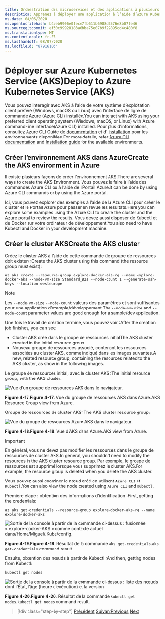 ```yaml
---
title: Orchestration des microservices et des applications à plusieurs conteneurs pour une grande scalabilité et une haute disponibilité
description: Apprenez à déployer une application à l’aide d’Azure Kubernetes Service.
ms.date: 08/06/2020
ms.openlocfilehash: b4deb9906e0fece7fb611b6988df576e8b07fe46
ms.sourcegitcommit: ef50c99928183a0bba75e07b9f22895cd4c480f8
ms.translationtype: MT
ms.contentlocale: fr-FR
ms.lasthandoff: 08/07/2020
ms.locfileid: "87916105"
---
```

# <a name="deploy-to-azure-kubernetes-service-aks"></a><span data-ttu-id="5fb1d-103">Déployer sur Azure Kubernetes Service (AKS)</span><span class="sxs-lookup"><span data-stu-id="5fb1d-103">Deploy to Azure Kubernetes Service (AKS)</span></span>

<span data-ttu-id="5fb1d-104">Vous pouvez interagir avec AKS à l’aide de votre système d’exploitation client préféré (Windows, macOS ou Linux) avec l’interface de ligne de commande Azure (Azure CLI) installée.</span><span class="sxs-lookup"><span data-stu-id="5fb1d-104">You can interact with AKS using your preferred client operating system (Windows, macOS, or Linux) with Azure command-line interface(Azure CLI) installed.</span></span> <span data-ttu-id="5fb1d-105">Pour plus d’informations, consultez Azure CLI Guide de [documentation](https://docs.microsoft.com/cli/azure/?view=azure-cli-latest) et d' [installation](https://docs.microsoft.com/cli/azure/install-azure-cli?view=azure-cli-latest) pour les environnements disponibles.</span><span class="sxs-lookup"><span data-stu-id="5fb1d-105">For more details, refer [Azure CLI documentation](https://docs.microsoft.com/cli/azure/?view=azure-cli-latest) and [Installation guide](https://docs.microsoft.com/cli/azure/install-azure-cli?view=azure-cli-latest) for the available environments.</span></span>

## <a name="create-the-aks-environment-in-azure"></a><span data-ttu-id="5fb1d-106">Créer l’environnement AKS dans Azure</span><span class="sxs-lookup"><span data-stu-id="5fb1d-106">Create the AKS environment in Azure</span></span>

<span data-ttu-id="5fb1d-107">Il existe plusieurs façons de créer l’environnement AKS.</span><span class="sxs-lookup"><span data-stu-id="5fb1d-107">There are several ways to create the AKS Environment.</span></span> <span data-ttu-id="5fb1d-108">Vous pouvez le faire à l’aide des commandes Azure CLI ou à l’aide de l’Portail Azure.</span><span class="sxs-lookup"><span data-stu-id="5fb1d-108">It can be done by using Azure CLI commands or by using the Azure portal.</span></span>

<span data-ttu-id="5fb1d-109">Ici, vous pouvez explorer des exemples à l’aide de la Azure CLI pour créer le cluster et le Portail Azure pour passer en revue les résultats.</span><span class="sxs-lookup"><span data-stu-id="5fb1d-109">Here you can explore some examples using the Azure CLI to create the cluster and the Azure portal to review the results.</span></span> <span data-ttu-id="5fb1d-110">Vous devez aussi disposer de Kubectl et de Docker sur votre ordinateur de développement.</span><span class="sxs-lookup"><span data-stu-id="5fb1d-110">You also need to have Kubectl and Docker in your development machine.</span></span>

## <a name="create-the-aks-cluster"></a><span data-ttu-id="5fb1d-111">Créer le cluster AKS</span><span class="sxs-lookup"><span data-stu-id="5fb1d-111">Create the AKS cluster</span></span>

<span data-ttu-id="5fb1d-112">Créez le cluster AKS à l’aide de cette commande (le groupe de ressources doit exister) :</span><span class="sxs-lookup"><span data-stu-id="5fb1d-112">Create the AKS cluster using this command (the resource group must exist):</span></span>

```console
az aks create --resource-group explore-docker-aks-rg --name explore-docker-aks --node-vm-size Standard_B2s --node-count 1 --generate-ssh-keys --location westeurope
```

> [!NOTE]
> <span data-ttu-id="5fb1d-113">Les `--node-vm-size` `--node-count` valeurs des paramètres et sont suffisantes pour une application d’exemple/développement.</span><span class="sxs-lookup"><span data-stu-id="5fb1d-113">The `--node-vm-size` and `--node-count` parameter values are good enough for a sample/dev application.</span></span>

<span data-ttu-id="5fb1d-114">Une fois le travail de création terminé, vous pouvez voir :</span><span class="sxs-lookup"><span data-stu-id="5fb1d-114">After the creation job finishes, you can see:</span></span>

- <span data-ttu-id="5fb1d-115">Cluster AKS créé dans le groupe de ressources initial</span><span class="sxs-lookup"><span data-stu-id="5fb1d-115">The AKS cluster created in the initial resource group</span></span>
- <span data-ttu-id="5fb1d-116">Nouveau groupe de ressources associé, contenant les ressources associées au cluster AKS, comme indiqué dans les images suivantes.</span><span class="sxs-lookup"><span data-stu-id="5fb1d-116">A new, related resource group, containing the resources related to the AKS cluster, as show in the following images.</span></span>

<span data-ttu-id="5fb1d-117">Le groupe de ressources initial, avec le cluster AKS :</span><span class="sxs-lookup"><span data-stu-id="5fb1d-117">The initial resource group, with the AKS cluster:</span></span>

![Vue d’un groupe de ressources AKS dans le navigateur.](media/deploy-azure-kubernetes-service/aks-cluster-view.png)

<span data-ttu-id="5fb1d-119">**Figure 4-17**.</span><span class="sxs-lookup"><span data-stu-id="5fb1d-119">**Figure 4-17**.</span></span> <span data-ttu-id="5fb1d-120">Vue du groupe de ressources AKS dans Azure.</span><span class="sxs-lookup"><span data-stu-id="5fb1d-120">AKS Resource Group view from Azure.</span></span>

<span data-ttu-id="5fb1d-121">Groupe de ressources de cluster AKS :</span><span class="sxs-lookup"><span data-stu-id="5fb1d-121">The AKS cluster resource group:</span></span>

![Vue du groupe de ressources Azure AKS dans le navigateur.](media/deploy-azure-kubernetes-service/aks-resource-group-view.png)

<span data-ttu-id="5fb1d-123">**Figure 4-18**.</span><span class="sxs-lookup"><span data-stu-id="5fb1d-123">**Figure 4-18**.</span></span> <span data-ttu-id="5fb1d-124">Vue d’AKS dans Azure.</span><span class="sxs-lookup"><span data-stu-id="5fb1d-124">AKS view from Azure.</span></span>

> [!IMPORTANT]
> <span data-ttu-id="5fb1d-125">En général, vous ne devez pas modifier les ressources dans le groupe de ressources de cluster AKS.</span><span class="sxs-lookup"><span data-stu-id="5fb1d-125">In general, you shouldn't need to modify the resources in the AKS cluster resource group.</span></span> <span data-ttu-id="5fb1d-126">Par exemple, le groupe de ressources est supprimé lorsque vous supprimez le cluster AKS.</span><span class="sxs-lookup"><span data-stu-id="5fb1d-126">For example, the resource group is deleted when you delete the AKS cluster.</span></span>

<span data-ttu-id="5fb1d-127">Vous pouvez aussi examiner le nœud créé en utilisant `Azure CLI` et `Kubectl`.</span><span class="sxs-lookup"><span data-stu-id="5fb1d-127">You can also view the node created using `Azure CLI` and `Kubectl`.</span></span>

<span data-ttu-id="5fb1d-128">Première étape : obtention des informations d’identification :</span><span class="sxs-lookup"><span data-stu-id="5fb1d-128">First, getting the credentials:</span></span>

```console
az aks get-credentials --resource-group explore-docker-aks-rg --name explore-docker-aks
```

![Sortie de la console à partir de la commande ci-dessus : fusionnée « explore-docker-AKS » comme contexte actuel dans/Home/Miguel/.Kube/config.](media/deploy-azure-kubernetes-service/get-credentials-command-result.png)

<span data-ttu-id="5fb1d-130">**Figure 4-19**.</span><span class="sxs-lookup"><span data-stu-id="5fb1d-130">**Figure 4-19**.</span></span> <span data-ttu-id="5fb1d-131">Résultat de la commande `aks get-credentials`.</span><span class="sxs-lookup"><span data-stu-id="5fb1d-131">`aks get-credentials` command result.</span></span>

<span data-ttu-id="5fb1d-132">Ensuite, obtention des nœuds à partir de Kubectl :</span><span class="sxs-lookup"><span data-stu-id="5fb1d-132">And then, getting nodes from Kubectl:</span></span>

```console
kubectl get nodes
```

![Sortie de la console à partir de la commande ci-dessus : liste des nœuds dont l’État, l’âge (heure d’exécution) et la version](media/deploy-azure-kubernetes-service/kubectl-get-nodes-command-result.png)

<span data-ttu-id="5fb1d-134">**Figure 4-20**.</span><span class="sxs-lookup"><span data-stu-id="5fb1d-134">**Figure 4-20**.</span></span> <span data-ttu-id="5fb1d-135">Résultat de la commande `kubectl get nodes`.</span><span class="sxs-lookup"><span data-stu-id="5fb1d-135">`kubectl get nodes` command result.</span></span>

> [!div class="step-by-step"]
> <span data-ttu-id="5fb1d-136">[Précédent](orchestrate-high-scalability-availability.md) 
>  [Suivant](docker-apps-development-environment.md)</span><span class="sxs-lookup"><span data-stu-id="5fb1d-136">[Previous](orchestrate-high-scalability-availability.md)
[Next](docker-apps-development-environment.md)</span></span>
